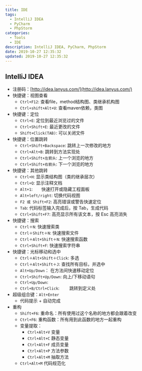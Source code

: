```yaml
---
title: IDE
tags: 
  - IntelliJ IDEA
  - PyCharm
  - PhpStorm
categories: 
  - Tools
  - IDE
description: IntelliJ IDEA, PyCharm, PhpStorm
date: 2019-10-27 12:35:32
updated: 2019-10-27 12:35:32
---
```


## IntelliJ IDEA

+ 注册码：[http://idea.lanyus.com/](http://idea.lanyus.com/)
+ 快捷键：视图查看
  + `Ctrl+F12`:         查看file，method结构图、类继承机构图
  + `Ctrl+shift+Alt+U`: 查看maven依赖，类图
+ 快捷键：定位
  + `Ctrl+E`:           定位到最近浏览过的文件
  + `Ctrl+Shift+E`:     最近更改的文件
  + `Shift+Click(TAB)`: 可以关闭文件
+ 快捷键：位置跳转
  + `Ctrl+Shift+Backspace`: 跳转上一次修改的地方
  + `Ctrl+Alt+B`:           跳转到方法实现处
  + `Ctrl+Shift+左箭头`:    上一个浏览的地方
  + `Ctrl+Shift+右箭头`:    下一个浏览的地方
+ 快捷键：其他跳转
  + `Ctrl+H`:   显示类结构图（类的继承层次）
  + `Ctrl+Q`:   显示注释文档
  + `Alt+1`:　　快速打开或隐藏工程面板
  + `Alt+left/right`:   切换代码视图
  + `F2 或 Shift+F2`:   高亮错误或警告快速定位
  + `Tab`:      代码标签输入完成后，按 Tab，生成代码
  + `Ctrl+Shift+F7`:    高亮显示所有该文本，按 Esc 高亮消失
+ 快捷键：搜索
  + `Ctrl＋N`:    快速搜索类
  + `Ctrl＋Shift＋N`:     快速搜索文件
  + `Ctrl＋Alt+Shift＋N`: 快速搜索函数
  + `Ctrl+Shift+F`:       快速搜索字符串
+ 快捷键：光标移动和选中
  + `Ctrl＋Alt+Shift＋Click`:   多选
  + `Ctrl＋Alt+Shift＋J`:       查找所有目标，并选中
  + `Alt+Up/Down`：             在方法间快速移动定位
  + `Ctrl+Shift+Up/Down`:       向上/下移动语句
  + `Ctrl+Up/Down`:
  + `Ctrl+B/Ctrl+Click`:    　　跳转到定义处
+ 超级组合键：`Alt+Enter`
  + 代码提示 + 自动完成
+ 重构
  + `Shift+F6`:   重命名：所有使用过这个名称的地方都会跟着改变
  + `Ctrl+F6`:    重构函数：所有用到此函数的地方一起重构
  + 变量提取：
    + `Ctrl+Alt+V`  变量
    + `Ctrl+Alt+C`  静态变量
    + `Ctrl+Alt+F`  成员变量
    + `Ctrl+Alt+P`  方法参数
    + `Ctrl+Alt+M`  抽取方法
  + `Ctrl+Alt+M`  代码规范化
